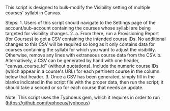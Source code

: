 This script is designed to bulk-modify the Visibility setting of multiple courses' syllabi in Canvas.

Steps:
1.
  Users of this script should navigate to the Settings page of the account/sub-account containing the courses whose syllabi are being targeted for visibility changes.
2.
  a. From there, run a Provisioning Report (for Courses) to get a CSV containing the intended course IDs.  No additional changes to this CSV will be required so long as it only contains data for courses containing the syllabi for which you want to adjust the visibility. Otherwise, remove any lines with extraneous course data from the CSV.
  b. Alternatively, a CSV can be generated by hand with one header, "canvas_course_id" (without quotations). Include the numeric course IDs (which appear in a course's URL) for each pertinent course in the column below that header.
3.
  Once a CSV has been generated, simply fill in the blanks indicated in the script file with the proper data, then run the script; it should take a second or so for each course that needs an update.

Note: This script uses the Typhoeus gem, which it requires in order to run (https://github.com/typhoeus/typhoeus)
